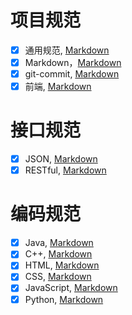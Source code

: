 # 项目规范

+ [x] 通用规范, [Markdown][common.md]
+ [x] Markdown，[Markdown][markdown.md]
+ [x] git-commit, [Markdown][git-commit.md]
+ [x] 前端, [Markdown][front-end.md]

# 接口规范

+ [x] JSON, [Markdown][json.md]
+ [x] RESTful, [Markdown][restful.md]

# 编码规范

+ [x] Java, [Markdown][java.md]
+ [x] C++, [Markdown][cpp.md]
+ [x] HTML, [Markdown][html.md]
+ [x] CSS, [Markdown][css.md]
+ [x] JavaScript, [Markdown][js.md]
+ [x] Python, [Markdown][py.md]

[common.md]: project/common.md
[markdown.md]: project/markdown.md
[git-commit.md]: project/git-commit.md
[front-end.md]: project/front-end.md
[json.md]: interface/json.md
[restful.md]: interface/restful.md
[java.md]: programming/java.md
[cpp.md]: programming/cpp.md
[html.md]: programming/html.md
[css.md]: programming/css.md
[js.md]: programming/js.md
[py.md]: programming/py.md


